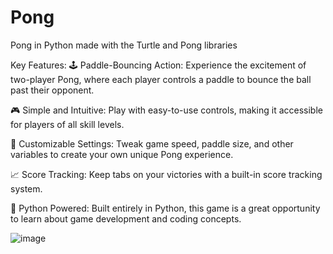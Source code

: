 # Pong
Pong in Python made with the Turtle and Pong libraries

Key Features:
🕹️ Paddle-Bouncing Action: Experience the excitement of two-player Pong, where each player controls a paddle to bounce the ball past their opponent.

🎮 Simple and Intuitive: Play with easy-to-use controls, making it accessible for players of all skill levels.

🌈 Customizable Settings: Tweak game speed, paddle size, and other variables to create your own unique Pong experience.

📈 Score Tracking: Keep tabs on your victories with a built-in score tracking system.

🐍 Python Powered: Built entirely in Python, this game is a great opportunity to learn about game development and coding concepts.

![image](https://user-images.githubusercontent.com/105403944/186520153-18d2da76-11b6-4c6c-b322-2cf2eb1792c1.png)
